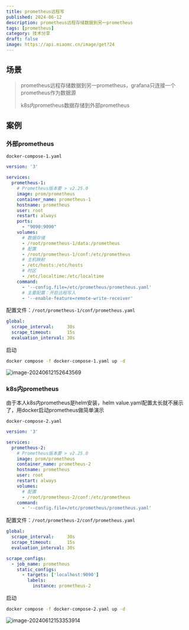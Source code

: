 ```yaml
---
title: prometheus远程写
published: 2024-06-12
description: prometheus远程存储数据到另一prometheus
tags: [prometheus]
category: 技术分享
draft: false
image: https://api.miaomc.cn/image/get?24
---
```


## 场景

>  prometheus远程存储数据到另一prometheus，grafana只连接一个prometheus作为数据源
>
>  k8s内prometheus数据存储到外部prometheus

## 案例

### 外部prometheus

`docker-compose-1.yaml`

```yaml
version: '3'

services:
  prometheus-1:
    # Prometheus版本要 > v2.25.0
    image: prom/prometheus
    container_name: prometheus-1
    hostname: prometheus
    user: root
    restart: always
    ports:
      - "9090:9090"
    volumes:
      # 数据存储
      - /root/prometheus-1/data:/prometheus
      # 配置
      - /root/prometheus-1/conf:/etc/prometheus
      # 主机映射
      - /etc/hosts:/etc/hosts
      # 时区
      - /etc/localtime:/etc/localtime
    command:
      - '--config.file=/etc/prometheus/prometheus.yaml'
      # 主要配置：开启远程写入
      - '--enable-feature=remote-write-receiver'
```

配置文件：`/root/prometheus-1/conf/prometheus.yaml`

```yaml
global:
  scrape_interval:     30s
  scrape_timeout:      15s
  evaluation_interval: 30s
```

启动

```sh
docker compose -f docker-compose-1.yaml up -d
```

![image-20240612152643569](C:\Users\Frank\AppData\Roaming\Typora\typora-user-images\image-20240612152643569.png)

### k8s内prometheus

由于本人k8s内prometheus是helm安装，helm value.yaml配置太长就不展示了，用docker启动prometheus做简单演示

`docker-compose-2.yaml`

```yaml
version: '3'

services:
  prometheus-2:
    # Prometheus版本要 > v2.25.0
    image: prom/prometheus
    container_name: prometheus-2
    hostname: prometheus
    user: root
    restart: always
    volumes:
      # 配置
      - /root/prometheus-2/conf:/etc/prometheus
    command:
      - '--config.file=/etc/prometheus/prometheus.yaml'
```

配置文件：`/root/prometheus-2/conf/prometheus.yaml`

```yaml
global:
  scrape_interval:     30s
  scrape_timeout:      15s
  evaluation_interval: 30s

scrape_configs:
  - job_name: prometheus
    static_configs:
      - targets: ['localhost:9090']
        labels:
          instance: prometheus-2
```

启动

```sh
docker compose -f docker-compose-2.yaml up -d
```

![image-20240612153353914](C:\Users\Frank\AppData\Roaming\Typora\typora-user-images\image-20240612153353914.png)